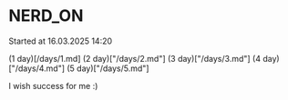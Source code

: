 # NERD_ON

Started at 16.03.2025  14:20

(1 day)[/days/1.md]
(2 day)["/days/2.md"]
(3 day)["/days/3.md"]
(4 day)["/days/4.md"]
(5 day)["/days/5.md"]

I wish success for me :)
